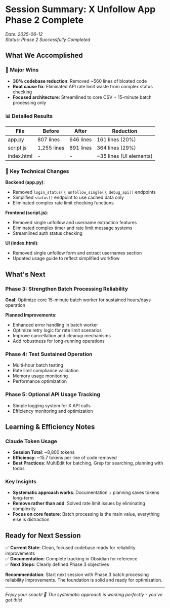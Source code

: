 # Session Summary: X Unfollow App Phase 2 Complete

*Date: 2025-06-12*  
*Status: Phase 2 Successfully Completed*

## What We Accomplished

### 🎯 Major Wins
- **30% codebase reduction**: Removed ~560 lines of bloated code
- **Root cause fix**: Eliminated API rate limit waste from complex status checking
- **Focused architecture**: Streamlined to core CSV + 15-minute batch processing only

### 📊 Detailed Results
| File | Before | After | Reduction |
|------|--------|--------|-----------|
| app.py | 807 lines | 646 lines | 161 lines (20%) |
| script.js | 1,255 lines | 891 lines | 364 lines (29%) |
| index.html | - | - | ~35 lines (UI elements) |

### 🔧 Key Technical Changes
**Backend (app.py)**:
- Removed `login_status()`, `unfollow_single()`, `debug_api()` endpoints
- Simplified `status()` endpoint to use cached data only
- Eliminated complex rate limit checking functions

**Frontend (script.js)**:
- Removed single unfollow and username extraction features
- Eliminated complex timer and rate limit message systems
- Streamlined auth status checking

**UI (index.html)**:
- Removed single unfollow form and extract usernames section
- Updated usage guide to reflect simplified workflow

## What's Next

### Phase 3: Strengthen Batch Processing Reliability
**Goal**: Optimize core 15-minute batch worker for sustained hours/days operation

**Planned Improvements**:
- Enhanced error handling in batch worker
- Optimize retry logic for rate limit scenarios
- Improve cancellation and cleanup mechanisms
- Add robustness for long-running operations

### Phase 4: Test Sustained Operation
- Multi-hour batch testing
- Rate limit compliance validation
- Memory usage monitoring
- Performance optimization

### Phase 5: Optional API Usage Tracking
- Simple logging system for X API calls
- Efficiency monitoring and optimization

## Learning & Efficiency Notes

### Claude Token Usage
- **Session Total**: ~8,800 tokens
- **Efficiency**: ~15.7 tokens per line of code removed
- **Best Practices**: MultiEdit for batching, Grep for searching, planning with todos

### Key Insights
- **Systematic approach works**: Documentation + planning saves tokens long-term
- **Remove rather than add**: Solved rate limit issues by eliminating complexity
- **Focus on core feature**: Batch processing is the main value, everything else is distraction

## Ready for Next Session

✅ **Current State**: Clean, focused codebase ready for reliability improvements  
✅ **Documentation**: Complete tracking in Obsidian for reference  
✅ **Next Steps**: Clearly defined Phase 3 objectives  

**Recommendation**: Start next session with Phase 3 batch processing reliability improvements. The foundation is solid and ready for optimization.

---

*Enjoy your snack! 🍿 The systematic approach is working perfectly - you've got this!*